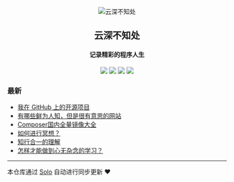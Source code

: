 <p align="center"><img alt="  云深不知处" src="http://img.ysbzc.xyz/20190702144629.png"></p><h2 align="center">
  云深不知处
</h2>

<h4 align="center">记录精彩的程序人生</h4>
<p align="center"><a title="  云深不知处" target="_blank" href="https://github.com/lvxiaoqi/solo-blog"><img src="https://img.shields.io/github/last-commit/lvxiaoqi/solo-blog.svg?style=flat-square&color=FF9900"></a>
<a title="GitHub repo size in bytes" target="_blank" href="https://github.com/lvxiaoqi/solo-blog"><img src="https://img.shields.io/github/repo-size/lvxiaoqi/solo-blog.svg?style=flat-square"></a>
<a title="Solo Version" target="_blank" href="https://github.com/b3log/solo/releases"><img src="https://img.shields.io/badge/solo-3.6.2-f1e05a.svg?style=flat-square&color=blueviolet"></a>
<a title="Hits" target="_blank" href="https://github.com/b3log/hits"><img src="https://hits.b3log.org/lvxiaoqi/solo-blog.svg"></a></p>

### 最新

* [我在 GitHub 上的开源项目](http://blog.ysbzc.xyz/my-github-repos)
* [有哪些鲜为人知，但是很有意思的网站](http://blog.ysbzc.xyz/articles/2019/07/30/1564473588601.html)
* [Composer国内全量镜像大全](http://blog.ysbzc.xyz/articles/2019/07/10/1562748373276.html)
* [如何进行冥想？](http://blog.ysbzc.xyz/articles/2019/07/09/1562652740091.html)
* [知行合一的理解](http://blog.ysbzc.xyz/articles/2019/07/05/1562291270822.html)
* [怎样才能做到心无杂念的学习？](http://blog.ysbzc.xyz/articles/2019/07/04/1562223165274.html)



---

本仓库通过 [Solo](https://github.com/b3log/solo) 自动进行同步更新 ❤️ 